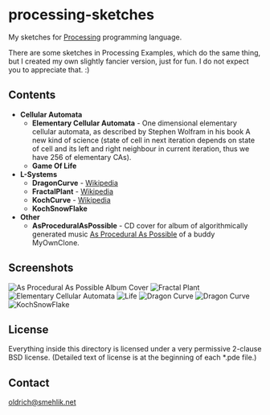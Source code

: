 
processing-sketches
===================

My sketches for [Processing](http://processing.org) programming language.

There are some sketches in Processing Examples,
which do the same thing, but I created my own slightly fancier version,
just for fun.
I do not expect you to appreciate that. :)

Contents
--------

 * **Cellular Automata**
     * **Elementary Cellular Automata** - 
       One dimensional elementary cellular automata, as described
       by Stephen Wolfram in his book A new kind of science
       (state of cell in next iteration depends on state of cell and its
       left and right neighbour in current iteration,
       thus we have 256 of elementary CAs).
     * **Game Of Life**
 * **L-Systems**
     * **DragonCurve** -
     [Wikipedia](http://en.wikipedia.org/wiki/L-system#Example_7:_Dragon_curve)
     * **FractalPlant** -
     [Wikipedia](http://en.wikipedia.org/wiki/L-system#Example_8:_Fractal_plant)
     * **KochCurve** -  [Wikipedia](http://en.wikipedia.org/wiki/L-system#Example_4:_Koch_curve)
     * **KochSnowFlake**
 * **Other**
     * **AsProceduralAsPossible** - CD cover for album of algorithmically generated music [As Procedural As Possible](http://soundcloud.com/myownclone/sets/as-procedural-as-possible-2/) of a buddy MyOwnClone.

Screenshots
-----------

![As Procedural As Possible Album Cover](Screens/AsProceduralAsPossible.png)
![Fractal Plant](Screens/FractalPlant.png)
![Elementary Cellular Automata](Screens/ElementaryCellularAutomata.png)
![Life](Screens/Life.png)
![Dragon Curve](Screens/DragonCurve.png)
![Dragon Curve](Screens/KochCurve.png)
![KochSnowFlake](Screens/KochSnowFlake.png)


License
-------

Everything inside this directory is licensed under a
very permissive 2-clause BSD license.
(Detailed text of license is at the beginning of each *.pde file.)

Contact
-------

[oldrich@smehlik.net](mailto:oldrich@smehlik.net)
